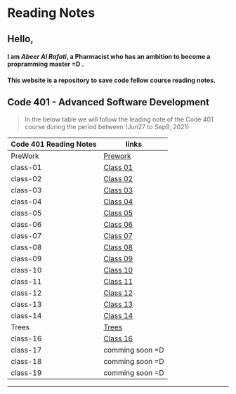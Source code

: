 # Reading Notes

## Hello,

#### I am _Abeer Al Rafati_, a Pharmacist who has an ambition to become a propramming master =D .

#### This website is a repository to save code fellow course reading notes.

## Code 401 - Advanced Software Development

> In the below table we will follow the leading note of the Code 401 course during the period between (Jun27 to Sep9, 2021)

| Code 401 Reading Notes | links                                                              |
| ---------------------- | ------------------------------------------------------------------ |
| PreWork                | [Prework](https://abeeral-rafati.github.io/Read_Note/401/PreWork)  |
| class-01               | [Class 01](https://abeeral-rafati.github.io/Read_Note/401/Class01) |
| class-02               | [Class 02](https://abeeral-rafati.github.io/Read_Note/401/Class02) |
| class-03               | [Class 03](https://abeeral-rafati.github.io/Read_Note/401/Class03) |
| class-04               | [Class 04](https://abeeral-rafati.github.io/Read_Note/401/Class04) |
| class-05               | [Class 05](https://abeeral-rafati.github.io/Read_Note/401/Class05) |
| class-06               | [Class 06](https://abeeral-rafati.github.io/Read_Note/401/Class06) |
| class-07               | [Class 07](https://abeeral-rafati.github.io/Read_Note/401/Class07) |
| class-08               | [Class 08](https://abeeral-rafati.github.io/Read_Note/401/Class08) |
| class-09               | [Class 09](https://abeeral-rafati.github.io/Read_Note/401/Class09) |
| class-10               | [Class 10](https://abeeral-rafati.github.io/Read_Note/401/Class10) |
| class-11               | [Class 11](https://abeeral-rafati.github.io/Read_Note/401/Class11) |
| class-12               | [Class 12](https://abeeral-rafati.github.io/Read_Note/401/Class12) |
| class-13               | [Class 13](https://abeeral-rafati.github.io/Read_Note/401/Class13) |
| class-14               | [Class 14](https://abeeral-rafati.github.io/Read_Note/401/Class14) |
| Trees                  | [Trees](https://abeeral-rafati.github.io/Read_Note/401/Trees)      |
| class-16               | [Class 16](https://abeeral-rafati.github.io/Read_Note/401/Class16) |
| class-17               | comming soon =D                                                    |
| class-18               | comming soon =D                                                    |
| class-19               | comming soon =D                                                    |

---
